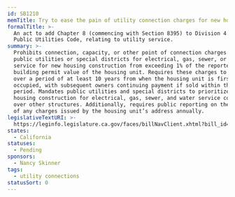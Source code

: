 ```yaml
---
id: SB1210
memTitle: Try to ease the pain of utility connection charges for new housing
formalTitle: >-
  An act to add Chapter 8 (commencing with Section 8395) to Division 4.1 of the
  Public Utilities Code, relating to utility service.
summary: >-
  Prohibits connection, capacity, or other point of connection charges from
  public utilities or special districts for electrical, gas, sewer, or water
  service for new housing construction from exceeding 1% of the reported
  building permit value of the housing unit. Requires these charges to be issued
  over a period of at least 10 years from when the housing unit is first
  occupied, with subsequent owners continuing payment if sold within that
  period. Mandates public utilities and special districts to prioritize new
  housing construction for electrical, gas, sewer, and water service connections
  over other structures. Additionally, requires public reporting on the internet
  of any charges issued by the housing unit’s address annually.
legislativeTextURI: >-
  https://leginfo.legislature.ca.gov/faces/billNavClient.xhtml?bill_id=202320240SB1210
states:
  - California
statuses:
  - Pending
sponsors:
  - Nancy Skinner
tags:
  - utility connections
statusSort: 0
---
```

